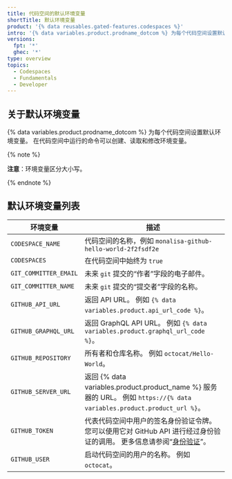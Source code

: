 ```yaml
---
title: 代码空间的默认环境变量
shortTitle: 默认环境变量
product: '{% data reusables.gated-features.codespaces %}'
intro: '{% data variables.product.prodname_dotcom %} 为每个代码空间设置默认环境变量。'
versions:
  fpt: '*'
  ghec: '*'
type: overview
topics:
  - Codespaces
  - Fundamentals
  - Developer
---
```


## 关于默认环境变量

{% data variables.product.prodname_dotcom %} 为每个代码空间设置默认环境变量。 在代码空间中运行的命令可以创建、读取和修改环境变量。

{% note %}

**注意**：环境变量区分大小写。

{% endnote %}

## 默认环境变量列表

| 环境变量                  | 描述                                                                                                                                           |
| --------------------- | -------------------------------------------------------------------------------------------------------------------------------------------- |
| `CODESPACE_NAME`      | 代码空间的名称，例如 `monalisa-github-hello-world-2f2fsdf2e`                                                                                           |
| `CODESPACES`          | 在代码空间中始终为 `true`                                                                                                                             |
| `GIT_COMMITTER_EMAIL` | 未来 `git` 提交的“作者”字段的电子邮件。                                                                                                                     |
| `GIT_COMMITTER_NAME`  | 未来 `git` 提交的“提交者”字段的名称。                                                                                                                      |
| `GITHUB_API_URL`      | 返回 API URL。 例如 `{% data variables.product.api_url_code %}`。                                                                                  |
| `GITHUB_GRAPHQL_URL`  | 返回 GraphQL API URL。 例如 `{% data variables.product.graphql_url_code %}`。                                                                      |
| `GITHUB_REPOSITORY`   | 所有者和仓库名称。 例如 `octocat/Hello-World`。                                                                                                          |
| `GITHUB_SERVER_URL`   | 返回 {% data variables.product.product_name %} 服务器的 URL。 例如 `https://{% data variables.product.product_url %}`。                                |
| `GITHUB_TOKEN`        | 代表代码空间中用户的签名身份验证令牌。 您可以使用它对 GitHub API 进行经过身份验证的调用。 更多信息请参阅“[身份验证](/codespaces/codespaces-reference/security-in-codespaces#authentication)”。 |
| `GITHUB_USER`         | 启动代码空间的用户的名称。 例如 `octocat`。                                                                                                                  |
